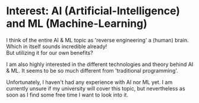 # Interest: AI (Artificial-Intelligence) and ML (Machine-Learning)

I think of the entire AI & ML topic as 'reverse engineering' a (human) brain.
Which in itself sounds incredible already!  
But utilizing it for our own benefits?

I am also highly interested in the different technologies and theory behind AI & ML.
It seems to be so much different from 'traditional programming'.

Unfortunately, I haven't had any experience with AI nor ML yet.
I am currently unsure if my university will cover this topic, but nevertheless as soon as I find some free time I want to look into it.
